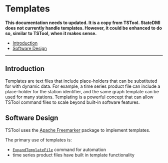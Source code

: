 # Templates #

**This documentation needs to updated.  It is a copy from TSTool.
StateDMI does not currently handle templates.
However, it could be enhanced to do so, similar to TSTool, when it makes sense.**

* [Introduction](#itroduction)
* [Software Design](#software-design)

-----------------

## Introduction ##

Templates are text files that include place-holders that can be substituted for with dynamic data.
For example, a time series product file can include a place-holder for the station identifier,
and the same graph template can be used for many stations.
Templating is a powerful concept that can allow TSTool command files to scale beyond built-in software features.

## Software Design ##

TSTool uses the [Apache Freemarker](https://freemarker.apache.org/) package to implement templates.

The primary use of templates is:

* [`ExpandTemplateFile`](http://learn.openwaterfoundation.org/cdss-app-tstool-doc-user/command-ref/ExpandTemplateFile/ExpandTemplateFile/) command for automation
* time series product files have built in template functionality
